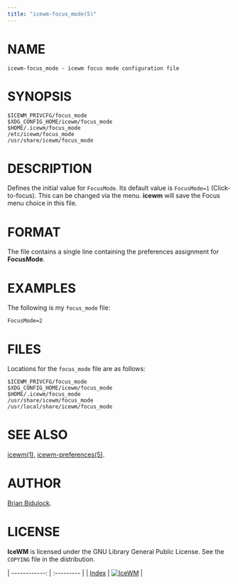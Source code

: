 ```yaml
---
title: "icewm-focus_mode(5)"
---
```

# NAME

    icewm-focus_mode - icewm focus mode configuration file

# SYNOPSIS

    $ICEWM_PRIVCFG/focus_mode
    $XDG_CONFIG_HOME/icewm/focus_mode
    $HOME/.icewm/focus_mode
    /etc/icewm/focus_mode
    /usr/share/icewm/focus_mode

# DESCRIPTION

Defines the initial value for `FocusMode`.  Its default value is
`FocusMode=1` (Click-to-focus).  This can be changed via the menu.
**icewm** will save the Focus menu choice in this file.

# FORMAT

The file contains a single line containing the preferences assignment
for **FocusMode**.

# EXAMPLES

The following is my `focus_mode` file:

    FocusMode=2

# FILES

Locations for the `focus_mode` file are as follows:

    $ICEWM_PRIVCFG/focus_mode
    $XDG_CONFIG_HOME/icewm/focus_mode
    $HOME/.icewm/focus_mode
    /usr/share/icewm/focus_mode
    /usr/local/share/icewm/focus_mode

# SEE ALSO

[icewm(1)](icewm),
[icewm-preferences(5)](icewm-preferences).

# AUTHOR

[Brian Bidulock](mailto:bidulock@openss7.org).

# LICENSE

**IceWM** is licensed under the GNU Library General Public License.
See the `COPYING` file in the distribution.

| ------------: | :--------- |
| [Index](/man) | [![IceWM](/images/logom.jpg "ice-wm.org")](https://ice-wm.org "ice-wm.org") |
